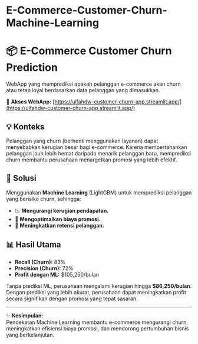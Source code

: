 # E-Commerce-Customer-Churn-Machine-Learning
# 📦 E-Commerce Customer Churn Prediction  

WebApp yang memprediksi apakah pelanggan e-commerce akan churn atau tetap loyal berdasarkan data pelanggan yang dimasukkan.  

🔗 **Akses WebApp:** [https://ulfahdw-customer-churn-app.streamlit.app/](https://ulfahdw-customer-churn-app.streamlit.app/)  

## 💡 Konteks  
Pelanggan yang churn (berhenti menggunakan layanan) dapat menyebabkan kerugian besar bagi e-commerce. Karena mempertahankan pelanggan jauh lebih hemat daripada menarik pelanggan baru, memprediksi churn membantu perusahaan menargetkan promosi yang lebih efektif.  

## 🧩 Solusi  
Menggunakan **Machine Learning** (LightGBM) untuk memprediksi pelanggan yang berisiko churn, sehingga:  
- 📉 **Mengurangi kerugian pendapatan.**  
- 🎯 **Mengoptimalkan biaya promosi.**  
- 🤝 **Meningkatkan retensi pelanggan.**  

## 📊 Hasil Utama  
- **Recall (Churn):** 83%  
- **Precision (Churn):** 72%  
- **Profit dengan ML:** $105,250/bulan  

Tanpa prediksi ML, perusahaan mengalami kerugian hingga **$86,250/bulan**. Dengan prediksi yang lebih akurat, perusahaan dapat meningkatkan profit secara signifikan dengan promosi yang tepat sasaran.  

---

✨ **Kesimpulan:**  
Pendekatan Machine Learning membantu e-commerce mengurangi churn, meningkatkan efisiensi biaya promosi, dan mendorong pertumbuhan bisnis yang berkelanjutan.
